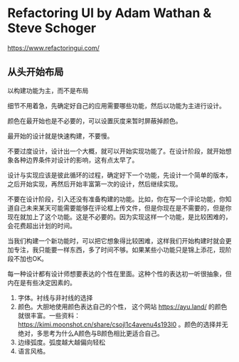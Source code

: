 # Refactoring UI by Adam Wathan & Steve Schoger

https://www.refactoringui.com/

## 从头开始布局

以构建功能为主，而不是布局

细节不用着急，先确定好自己的应用需要哪些功能，然后以功能为主进行设计。

颜色在最开始也是不必要的，可以设置灰度来暂时屏蔽掉颜色。

最开始的设计就是快速构建，不要慢。

不要过度设计，设计出一个大概，就可以开始实现功能了。在设计阶段，就开始想象各种边界条件对设计的影响，这有点太早了。

设计与实现应该是彼此循环的过程，确定好下一个功能，先设计一个简单的版本，之后开始实现，再然后开始丰富第一次的设计，然后继续实现。

不要在设计阶段，引入还没有准备构建的功能。比如，你在写一个评论功能，你知道自己未来某天可能需要能够在评论框上传文件，但是你现在是不需要的，但是你现在就加上了这个功能。这是不必要的。因为实现这样一个功能，是比较困难的，会花费超出计划的时间。

当我们构建一个新功能时，可以把它想象得比较困难，这样我们开始构建时就会更加专注，我只能要一样东西，多了时间不够。如果某些小功能只是锦上添花，现阶段不加也OK。

每一种设计都有设计师想要表达的个性在里面。这种个性的表达初一听很抽象，但内在是有些决定因素的。

1. 字体。衬线与非衬线的选择
2. 颜色。大胆地使用颜色表达自己的个性， 这个网站 https://ayu.land/ 的颜色就很丰富。一些资料：https://kimi.moonshot.cn/share/csojl1c4avenu4s193l0 。颜色的选择并无绝对，多思考为什么A颜色与B颜色相比更适合自己。
3. 边缘弧度。弧度越大越偏向轻松
4. 语言风格。
